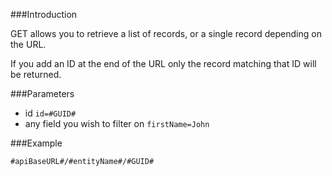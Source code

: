 ###Introduction

GET allows you to retrieve a list of records, or a single record depending on the URL.

If you add an ID at the end of the URL only the record matching that ID will be returned.

###Parameters

* id `id=#GUID#`
* any field you wish to filter on `firstName=John`

###Example

```
#apiBaseURL#/#entityName#/#GUID#
```